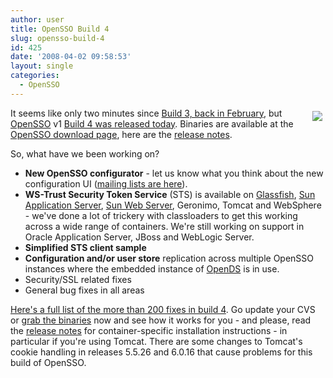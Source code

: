 ```yaml
---
author: user
title: OpenSSO Build 4
slug: opensso-build-4
id: 425
date: '2008-04-02 09:58:53'
layout: single
categories:
  - OpenSSO
---
```


<span style="margin: 5px; float: right;">[![](https://opensso.dev.java.net/images/logo.gif)](https://opensso.dev.java.net/)</span>

It seems like only two minutes since [Build 3, back in February](http://blogs.sun.com/superpat/entry/opensso_build_3), but [OpenSSO](http://opensso.org) v1 [Build 4 was released today](https://opensso.dev.java.net/servlets/ReadMsg?list=users&msgNo=2674). Binaries are available at the [OpenSSO download page](https://opensso.dev.java.net/public/use/index.html), here are the [release notes](http://download.java.net/general/opensso/stable/openssov1-build4/B4-ReleaseNotes.html).

So, what have we been working on?

*   **New OpenSSO configurator** - let us know what you think about the new configuration UI ([mailing lists are here](https://opensso.dev.java.net/servlets/ProjectMailingListList)).
*   **WS-Trust Security Token Service** (STS) is available on [Glassfish](http://glassfish.org/), [Sun Application Server](http://www.sun.com/software/products/appsrvr/), [Sun Web Server](http://www.sun.com/software/products/web_srvr/), Geronimo, Tomcat and WebSphere - we've done a lot of trickery with classloaders to get this working across a wide range of containers. We're still working on support in Oracle Application Server, JBoss and WebLogic Server.
*   **Simplified STS client sample**
*   **Configuration and/or user store** replication across multiple OpenSSO instances where the embedded instance of [OpenDS](http://opends.org/) is in use.
*   Security/SSL related fixes
*   General bug fixes in all areas

[Here's a full list of the more than 200 fixes in build 4](https://opensso.dev.java.net/issues/buglist.cgi?Submit+query=Submit+query&component=opensso&issue_status=RESOLVED&issue_status=VERIFIED&issue_status=CLOSED&version=current&target_milestone=FAM-8.0-build-4&email1=&emailtype1=exact&emailassigned_to1=1&email2=&emailtype2=exact&emailreporter2=1&issueidtype=include&issue_id=&changedin=&votes=&chfieldfrom=&chfieldto=Now&chfieldvalue=&short_desc=&short_desc_type=fulltext&long_desc=&long_desc_type=fulltext&issue_file_loc=&issue_file_loc_type=fulltext&status_whiteboard=&status_whiteboard_type=fulltext&field0-0-0=noop&type0-0-0=noop&value0-0-0=&cmdtype=doit&newqueryname=&order=Reuse+same+sort+as+last+time). Go update your CVS or [grab the binaries](https://opensso.dev.java.net/public/use/index.html) now and see how it works for you - and please, read the [release notes](http://download.java.net/general/opensso/stable/openssov1-build4/B4-ReleaseNotes.html) for container-specific installation instructions - in particular if you're using Tomcat. There are some changes to Tomcat's cookie handling in releases 5.5.26 and 6.0.16 that cause problems for this build of OpenSSO.